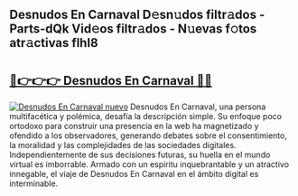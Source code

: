 ## Desnudos En Carnaval D𝚎sn𝚞dos filtr𝚊dos - Parts-dQk Vid𝚎os filtr𝚊dos - N𝚞evas f𝚘tos atr𝚊ctivas flhI8

# <h2><a href="http://mb4i3xl.tromn.icu/?c=Desnudos+En+Carnaval">🔗👉👉👉 Desnudos En Carnaval 🔗🔗</a></h2>

[![Desnudos En Carnaval nuevo](https://i.imgur.com/pEAQMta.gif)](http://mb4i3xl.tromn.icu/?c=Desnudos+En+Carnaval)
Desnudos En Carnaval, una persona multifacética y polémica, desafía la descripción simple. Su enfoque poco ortodoxo para construir una presencia en la web ha magnetizado y ofendido a los observadores, generando debates sobre el consentimiento, la moralidad y las complejidades de las sociedades digitales. Independientemente de sus decisiones futuras, su huella en el mundo virtual es imborrable. Armado con un espíritu inquebrantable y un atractivo innegable, el viaje de Desnudos En Carnaval en el ámbito digital es interminable.
